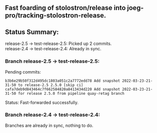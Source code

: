 ## Fast foarding of stolostron/release into joeg-pro/tracking-stolostron-release.

## Status Summary:

release-2.5 -> test-release-2.5: Picked up 2 commits.  
release-2.4 -> test-release-2.4: Already in sync.  

### Branch release-2.5 -> test-release-2.5:

Pending commits:

```
b3b6e29b50f312d495dc1803a051c2a7772edd78 Add snapshot 2022-03-23-21-31-50 to release-2.5 2.5.0 [skip ci]
cafa7deb9d843464c7f662584820a8413434d220 Add snapshot 2022-03-23-21-31-50 for release 2.5.0 from pipeline quay-retag branch
```

Status: Fast-forwarded successfully.

### Branch release-2.4 -> test-release-2.4:

Branches are already in sync, nothing to do.
